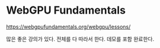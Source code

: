 # WebGPU Fundamentals 

https://webgpufundamentals.org/webgpu/lessons/

많은 좋은 강의가 있다. 전체를 다 따라서 한다. 데모를 포함 완료한다. 


